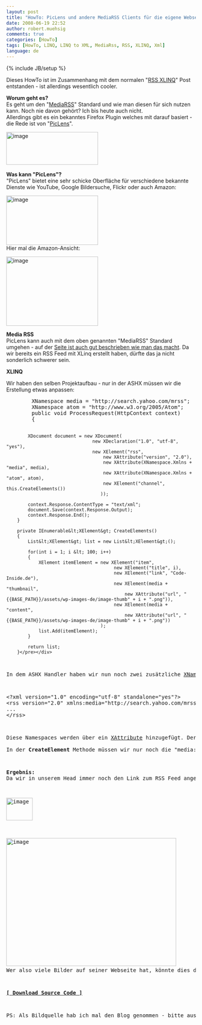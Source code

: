 ```yaml
---
layout: post
title: "HowTo: PicLens und andere MediaRSS Clients für die eigene Webseite nutzen (MediaRSS mit LINQ to XML erstellen)"
date: 2008-06-19 22:52
author: robert.muehsig
comments: true
categories: [HowTo]
tags: [HowTo, LINQ, LINQ to XML, MediaRss, RSS, XLINQ, Xml]
language: de
---
```

{% include JB/setup %}
<p>Dieses HowTo ist im Zusammenhang mit dem normalen "<a href="{{BASE_PATH}}/2008/06/19/howto-rss-feeds-mit-linq-to-xml-erstellen-xlinq/">RSS XLINQ</a>" Post entstanden - ist allerdings wesentlich cooler.</p> <p><strong>Worum geht es?<br></strong>Es geht um den "<a href="http://en.wikipedia.org/wiki/Media_RSS">MediaRSS</a>" Standard und wie man diesen für sich nutzen kann. Noch nie davon gehört? Ich bis heute auch nicht.<br>Allerdings gibt es ein bekanntes Firefox Plugin welches mit darauf basiert - die Rede ist von "<a href="http://www.piclens.com/">PicLens</a>".</p> <p><a href="{{BASE_PATH}}/assets/wp-images-de/image466.png"><img style="border-right: 0px; border-top: 0px; border-left: 0px; border-bottom: 0px" height="87" alt="image" src="{{BASE_PATH}}/assets/wp-images-de/image-thumb445.png" width="244" border="0"></a>&nbsp;</p> <p><strong>Was kann "PicLens"?<br></strong>"PicLens" bietet eine sehr schicke Oberfläche für verschiedene bekannte Dienste wie YouTube, Google Bildersuche, Flickr oder auch Amazon:</p> <p><a href="{{BASE_PATH}}/assets/wp-images-de/image467.png"><img style="border-right: 0px; border-top: 0px; border-left: 0px; border-bottom: 0px" height="131" alt="image" src="{{BASE_PATH}}/assets/wp-images-de/image-thumb446.png" width="244" border="0"></a> <br>Hier mal die Amazon-Ansicht:</p> <p><a href="{{BASE_PATH}}/assets/wp-images-de/image468.png"><img style="border-right: 0px; border-top: 0px; border-left: 0px; border-bottom: 0px" height="184" alt="image" src="{{BASE_PATH}}/assets/wp-images-de/image-thumb447.png" width="244" border="0"></a> </p> <p><strong>Media RSS<br></strong>PicLens kann auch mit dem oben genannten "MediaRSS" Standard umgehen - auf der <a href="http://piclens.com/lite/webmasterguide.php">Seite ist auch gut beschrieben wie man das macht</a>. Da wir bereits ein RSS Feed mit XLinq erstellt haben, dürfte das ja nicht sonderlich schwerer sein.</p> <p><strong>XLINQ</strong></p> <p>Wir haben den selben Projektaufbau - nur in der ASHX müssen wir die Erstellung etwas anpassen:</p> <div class="wlWriterSmartContent" id="scid:812469c5-0cb0-4c63-8c15-c81123a09de7:8bd12e9a-8777-497b-8b4f-6468ea26fc9b" style="padding-right: 0px; display: inline; padding-left: 0px; float: none; padding-bottom: 0px; margin: 0px; padding-top: 0px"><pre name="code" class="c#">        XNamespace media = "http://search.yahoo.com/mrss";
        XNamespace atom = "http://www.w3.org/2005/Atom";
        public void ProcessRequest(HttpContext context)
        {
           

            XDocument document = new XDocument(
                                    new XDeclaration("1.0", "utf-8", "yes"),
                                    new XElement("rss",
                                        new XAttribute("version", "2.0"),
                                        new XAttribute(XNamespace.Xmlns + "media", media),
                                        new XAttribute(XNamespace.Xmlns + "atom", atom),
                                        new XElement("channel", this.CreateElements())
                                       ));

            context.Response.ContentType = "text/xml";
            document.Save(context.Response.Output);
            context.Response.End();
        }

        private IEnumerable&lt;XElement&gt; CreateElements()
        {
            List&lt;XElement&gt; list = new List&lt;XElement&gt;();

            for(int i = 1; i &lt; 100; i++)
            {
                XElement itemElement = new XElement("item",
                                            new XElement("title", i),
                                            new XElement("link", "Code-Inside.de"),
                                            new XElement(media + "thumbnail", 
                                                new XAttribute("url", "{{BASE_PATH}}/assets/wp-images-de/image-thumb" + i + ".png")),
                                            new XElement(media + "content",
                                                new XAttribute("url", "{{BASE_PATH}}/assets/wp-images-de/image-thumb" + i + ".png"))
                                       );
                list.Add(itemElement);
            }

            return list;
        }</pre></div>
<p>In dem ASHX Handler haben wir nun noch zwei zusätzliche <a href="http://msdn.microsoft.com/en-us/library/system.xml.linq.xnamespace.aspx">XNamespaces</a> deklariert. Diese sind (laut der Piclens Seite) notwendig um erstmal dieses XML zu erzeugen:</p>
<div class="wlWriterSmartContent" id="scid:812469c5-0cb0-4c63-8c15-c81123a09de7:3a887256-5386-4b19-9bf9-01932c870343" style="padding-right: 0px; display: inline; padding-left: 0px; float: none; padding-bottom: 0px; margin: 0px; padding-top: 0px"><pre name="code" class="c#">&lt;?xml version="1.0" encoding="utf-8" standalone="yes"?&gt;
&lt;rss version="2.0" xmlns:media="http://search.yahoo.com/mrss" xmlns:atom="http://www.w3.org/2005/Atom"&gt;
...
&lt;/rss&gt;</pre></div>
<p>Diese Namespaces werden über ein <a href="http://msdn.microsoft.com/en-us/library/system.xml.linq.xattribute.aspx">XAttribute</a> hinzugefügt. Der Syntax ist meiner Meinung nach etwas ungünstig - ein "new XNamespace" oder etwas ähnliches hatte nicht funktioniert. Auch ein "new <a href="http://msdn.microsoft.com/en-us/library/system.xml.linq.xelement.aspx">XElement</a>('xmlns:media','...')" wurde mit einer Exception belohnt - daher dieser Weg.<br><br>In der <strong>CreateElement</strong> Methode müssen wir nur noch die "media:thumbnail" + "media:content" erstellen und fertig sind wir. Zusätzlich könnte man noch die anderen Elemente des Standards einbauen - schaut einfach nochmal in den <a href="http://piclens.com/lite/webmasterguide.php">Guide</a>.</p>
<p><strong>Ergebnis:<br></strong>Da wir in unserem Head immer noch den Link zum RSS Feed angegeben haben, prüft PicLens automatisch ob man die Bilder auf der "Wall" anzeigen kann:</p>
<p><a href="{{BASE_PATH}}/assets/wp-images-de/image469.png"><img style="border-right: 0px; border-top: 0px; border-left: 0px; border-bottom: 0px" height="60" alt="image" src="{{BASE_PATH}}/assets/wp-images-de/image-thumb448.png" width="70" border="0"></a> </p>
<p><a href="{{BASE_PATH}}/assets/wp-images-de/image470.png"><img style="border-right: 0px; border-top: 0px; border-left: 0px; border-bottom: 0px" height="340" alt="image" src="{{BASE_PATH}}/assets/wp-images-de/image-thumb449.png" width="452" border="0"></a>&nbsp;<br>Wer also viele Bilder auf seiner Webseite hat, könnte dies doch leicht umsetzen - insbesondere da dies ein offener Standard (<a href="http://search.yahoo.com/mrss">Specification @ Yahoo</a>) ist und ich davon ausgehe, dass sowas noch häufiger eingesetzt wird. Ob nun PicLens als Client ist ja am Ende auch egal :)</p>
<p><strong><a href="{{BASE_PATH}}/assets/files/democode/mediarss/mediarss.zip">[ Download Source Code ]</a></strong></p>
<p>PS: Als Bildquelle hab ich mal den Blog genommen - bitte aus Trafficgründen nicht überstrapazieren ;)</p>

